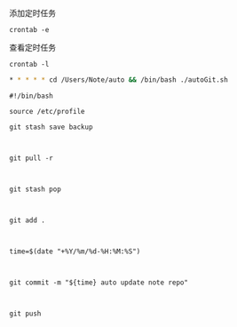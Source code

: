 添加定时任务
```
crontab -e 
```
查看定时任务
```
crontab -l
```

```bash
* * * * * cd /Users/Note/auto && /bin/bash ./autoGit.sh
```


```
#!/bin/bash

source /etc/profile

git stash save backup

  

git pull -r

  

git stash pop

  

git add .

  

time=$(date "+%Y/%m/%d-%H:%M:%S")

  

git commit -m "${time} auto update note repo"

  

git push
```